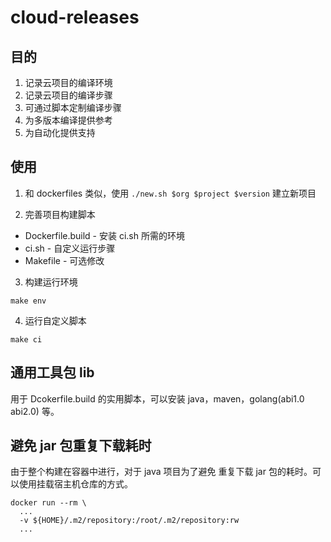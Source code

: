 # cloud-releases

## 目的
1. 记录云项目的编译环境
2. 记录云项目的编译步骤
3. 可通过脚本定制编译步骤
4. 为多版本编译提供参考
5. 为自动化提供支持

## 使用

1. 和 dockerfiles 类似，使用 `./new.sh $org $project $version` 建立新项目

2. 完善项目构建脚本

- Dockerfile.build - 安装 ci.sh 所需的环境
- ci.sh - 自定义运行步骤
- Makefile - 可选修改

3. 构建运行环境
```
make env
```

4. 运行自定义脚本
```
make ci
```

## 通用工具包 lib
用于 Dcokerfile.build 的实用脚本，可以安装 java，maven，golang(abi1.0 abi2.0) 等。

## 避免 jar 包重复下载耗时

由于整个构建在容器中进行，对于 java 项目为了避免
重复下载 jar 包的耗时。可以使用挂载宿主机仓库的方式。

```
docker run --rm \
  ...
  -v ${HOME}/.m2/repository:/root/.m2/repository:rw
  ...
```

